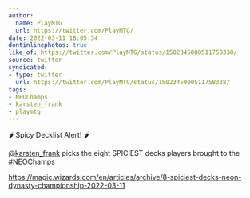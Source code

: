 ```yaml
---
author:
  name: PlayMTG
  url: https://twitter.com/PlayMTG/
date: 2022-03-11 18:05:34
dontinlinephotos: true
like_of: https://twitter.com/PlayMTG/status/1502345000511758338/
source: twitter
syndicated:
- type: twitter
  url: https://twitter.com/PlayMTG/status/1502345000511758338/
tags:
- NEOChamps
- karsten_frank
- playmtg
---
```


🌶️ Spicy Decklist Alert! 🌶️



[@karsten_frank](https://twitter.com/karsten_frank/) picks the eight SPICIEST decks players brought to the #NEOChamps 



https://magic.wizards.com/en/articles/archive/8-spiciest-decks-neon-dynasty-championship-2022-03-11